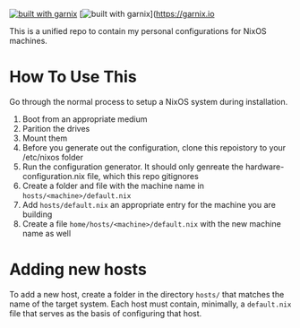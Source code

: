 [![built with garnix](https://img.shields.io/endpoint.svg?url=https%3A%2F%2Fgarnix.io%2Fapi%2Fbadges%2Fgreg-hellings%2Fnixos-config%3Fbranch%3Dmain)](https://garnix.io)    [![built with garnix](https://img.shields.io/endpoint.svg?url=https%3A%2F%2Fgarnix.io%2Fapi%2Fbadges%2Fgreg-hellings%2Fnixos-config%3Fbranch%3Dmain)](https://garnix.io

This is a unified repo to contain my personal configurations for NixOS machines.

# How To Use This

Go through the normal process to setup a NixOS system during installation.

1. Boot from an appropriate medium
2. Parition the drives
3. Mount them
4. Before you generate out the configuration, clone this repoistory to your
   /etc/nixos folder
5. Run the configuration generator. It should only genreate the hardware-configuration.nix
   file, which this repo gitignores
6. Create a folder and file with the machine name in `hosts/<machine>/default.nix`
7. Add `hosts/default.nix` an appropriate entry for the machine you are building
8. Create a file `home/hosts/<machine>/default.nix` with the new machine name as well

# Adding new hosts

To add a new host, create a folder in the directory `hosts/` that matches the name of
the target system. Each host must contain, minimally, a `default.nix` file that serves
as the basis of configuring that host.
